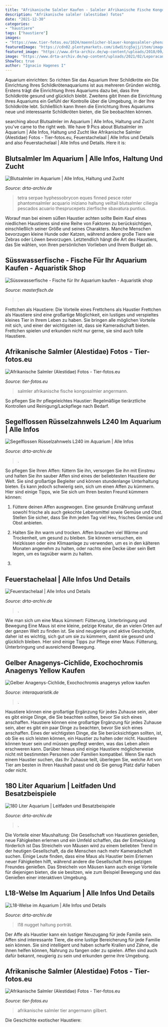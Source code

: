 ```yaml
---
title: "Afrikanische Salmler Kaufen - Salmler Afrikanische Fische Kongosalmler Angermann"
description: "Afrikanische salmler (alestidae) fotos"
date: "2021-12-30"
categories:
- "haustiere"
tags: ["haustiere"]
images:
- "https://www.tier-fotos.eu/1024/maennlicher-blauer-kongosalmler-phenacogrammus-interruptus-4153.jpg"
featuredImage: "https://cdn02.plentymarkets.com/idwditcg5ajj/item/images/100179/full/Exochochromis-anagenys-YELLOW.jpg"
featured_image: "https://www.drta-archiv.de/wp-content/uploads/2018/09/aquarium.jpg"
image: "https://www.drta-archiv.de/wp-content/uploads/2021/02/Leporacanthicus_joselimai_Weissspitzen-Ruesselzahnwels_L_264_102273611161.jpg"
ShowToc: true
author: "Ignacio Hagenes I"
---
```



Aquarium einrichten: So richten Sie das Aquarium Ihrer Schildkröte ein
Die Einrichtung Ihres Schildkrötenaquariums ist aus mehreren Gründen wichtig. Erstens trägt die Einrichtung Ihres Aquariums dazu bei, dass Ihre Schildkröte gesund und glücklich bleibt. Zweitens gibt Ihnen die Einrichtung Ihres Aquariums ein Gefühl der Kontrolle über die Umgebung, in der Ihre Schildkröte lebt. Schließlich kann Ihnen die Einrichtung Ihres Aquariums neue und interessante Schildkröten bieten, die Sie beobachten können.

	

		
searching about Blutsalmler im Aquarium | Alle Infos, Haltung und Zucht you've came to the right web. We have 9 Pics about Blutsalmler im Aquarium | Alle Infos, Haltung und Zucht like Afrikanische Salmler (Alestidae) Fotos - Tier-fotos.eu, Feuerstachelaal | Alle Infos und Details and also Feuerstachelaal | Alle Infos und Details. Here it is:
		
    
## Blutsalmler Im Aquarium | Alle Infos, Haltung Und Zucht

<img loading=lazy src="https://www.drta-archiv.de/wp-content/uploads/2018/11/blutsalmler-hyphessobrycon-eques.jpg" onerror="this.onerror=null;this.src='https://tse4.mm.bing.net/th?id=OIP.AEc2Pwi36GJxuztwVZTRDgAAAA&amp;pid=15.1';" alt="Blutsalmler im Aquarium | Alle Infos, Haltung und Zucht">

_Source: drta-archiv.de_

>tetra serpae hyphessobrycon eques finned pesce roter phantomsalmler acquario iniziano haltung veiltail blutsalmler ciliegia pescados acuario thesprucepets zierfische sbavatura puntius. 

	

Worauf man bei einem süßen Haustier achten sollte
Beim Kauf eines niedlichen Haustieres sind eine Reihe von Faktoren zu berücksichtigen, einschließlich seiner Größe und seines Charakters. Manche Menschen bevorzugen kleine Hunde oder Katzen, während andere große Tiere wie Zebras oder Löwen bevorzugen. Letztendlich hängt die Art des Haustiers, das Sie wählen, von Ihren persönlichen Vorlieben und Ihrem Budget ab.

    
## Süsswasserfische - Fische Für Ihr Aquarium Kaufen - Aquaristik Shop

<img loading=lazy src="https://masterfisch.de/c/57-medium_default/suesswasser-fische-skalare.jpg" onerror="this.onerror=null;this.src='https://tse4.mm.bing.net/th?id=OIP.OR6vFMDnBu5IJk3VMXcRbgAAAA&amp;pid=15.1';" alt="Süsswasserfische - Fische für Ihr Aquarium kaufen - Aquaristik shop">

_Source: masterfisch.de_

>. 

	

Frettchen als Haustiere: Die Vorteile eines Frettchens als Haustier
Frettchen als Haustiere sind eine großartige Möglichkeit, ein lustiges und verspieltes kleines Tier in Ihrem Leben zu haben. Sie bringen alle möglichen Vorteile mit sich, und einer der wichtigsten ist, dass sie Kameradschaft bieten. Frettchen spielen und erkunden nicht nur gerne, sie sind auch tolle Haustiere.

    
## Afrikanische Salmler (Alestidae) Fotos - Tier-fotos.eu

<img loading=lazy src="https://www.tier-fotos.eu/1024/maennlicher-blauer-kongosalmler-phenacogrammus-interruptus-4153.jpg" onerror="this.onerror=null;this.src='https://tse2.mm.bing.net/th?id=OIP.ozxphAPTBFl8GtnDkYEbYgHaE7&amp;pid=15.1';" alt="Afrikanische Salmler (Alestidae) Fotos - Tier-fotos.eu">

_Source: tier-fotos.eu_

>salmler afrikanische fische kongosalmler angermann. 

	

So pflegen Sie Ihr pflegeleichtes Haustier: Regelmäßige tierärztliche Kontrollen und Reinigung/Lackpflege nach Bedarf.

    
## Segelflossen Rüsselzahnwels L240 Im Aquarium | Alle Infos

<img loading=lazy src="https://www.drta-archiv.de/wp-content/uploads/2021/02/Leporacanthicus_joselimai_Weissspitzen-Ruesselzahnwels_L_264_102273611161.jpg" onerror="this.onerror=null;this.src='https://tse2.mm.bing.net/th?id=OIP.WJOD8aNwtuN8jmPTDPWabAHaFi&amp;pid=15.1';" alt="Segelflossen Rüsselzahnwels L240 im Aquarium | Alle Infos">

_Source: drta-archiv.de_

>. 

	

So pflegen Sie Ihren Affen: füttern Sie ihn, versorgen Sie ihn mit Einstreu und halten Sie ihn sauber
Affen sind eines der beliebtesten Haustiere der Welt. Sie sind großartige Begleiter und können stundenlange Unterhaltung bieten. Es kann jedoch schwierig sein, sich um einen Affen zu kümmern. Hier sind einige Tipps, wie Sie sich um Ihren besten Freund kümmern können:
1. Füttere deinen Affen ausgewogen. Eine gesunde Ernährung umfasst sowohl frische als auch gekochte Lebensmittel sowie Gemüse und Obst. Stellen Sie sicher, dass Sie ihm jeden Tag viel Heu, frisches Gemüse und Obst anbieten.

2. Halten Sie ihn warm und trocken. Affen brauchen viel Wärme und Trockenheit, um gesund zu bleiben. Sie können versuchen, ein Heizkissen oder eine Klimaanlage zu verwenden, um es in den kälteren Monaten angenehm zu halten, oder nachts eine Decke über sein Bett legen, um es tagsüber warm zu halten.

3.

    
## Feuerstachelaal | Alle Infos Und Details

<img loading=lazy src="https://www.drta-archiv.de/wp-content/uploads/2021/01/FeuerstachelAal_-_Nils_Schaudig1.jpg" onerror="this.onerror=null;this.src='https://tse3.mm.bing.net/th?id=OIP.y_zR2oAtT95tsR1zcdFUqwHaFj&amp;pid=15.1';" alt="Feuerstachelaal | Alle Infos und Details">

_Source: drta-archiv.de_

>. 

	

Wie man sich um eine Maus kümmert: Fütterung, Unterbringung und Bewegung
Eine Maus ist eine kleine, pelzige Kreatur, die an vielen Orten auf der ganzen Welt zu finden ist. Sie sind neugierige und aktive Geschöpfe, daher ist es wichtig, sich gut um sie zu kümmern, damit sie gesund und glücklich bleiben. Hier sind einige Tipps zur Pflege einer Maus: Fütterung, Unterbringung und ausreichend Bewegung.

    
## Gelber Anagenys-Cichlide, Exochochromis Anagenys Yellow Kaufen

<img loading=lazy src="https://cdn02.plentymarkets.com/idwditcg5ajj/item/images/100179/full/Exochochromis-anagenys-YELLOW.jpg" onerror="this.onerror=null;this.src='https://tse1.mm.bing.net/th?id=OIP.V6PWN5Zc6oMPywFR85KAhwHaE8&amp;pid=15.1';" alt="Gelber Anagenys-Cichlide, Exochochromis anagenys yellow kaufen">

_Source: interaquaristik.de_

>. 

	

Haustiere können eine großartige Ergänzung für jedes Zuhause sein, aber es gibt einige Dinge, die Sie beachten sollten, bevor Sie sich eines anschaffen.
Haustiere können eine großartige Ergänzung für jedes Zuhause sein, aber es gibt ein paar Dinge zu beachten, bevor Sie sich eines anschaffen. Eines der wichtigsten Dinge, die Sie berücksichtigen sollten, ist, ob Sie es sich leisten können, ein Haustier zu halten oder nicht. Haustiere können teuer sein und müssen gepflegt werden, was das Leben allein erschweren kann. Darüber hinaus sind einige Haustiere möglicherweise nicht mit bestimmten Personen oder Familien kompatibel. Wenn Sie nach einem Haustier suchen, das Ihr Zuhause teilt, überlegen Sie, welche Art von Tier am besten in Ihren Haushalt passt und ob Sie genug Platz dafür haben oder nicht.

    
## 180 Liter Aquarium | Leitfaden Und Besatzbeispiele

<img loading=lazy src="https://www.drta-archiv.de/wp-content/uploads/2018/09/aquarium.jpg" onerror="this.onerror=null;this.src='https://tse2.mm.bing.net/th?id=OIP.Cd5oKdFL2T3_iyQCxeq8wwHaE8&amp;pid=15.1';" alt="180 Liter Aquarium | Leitfaden und Besatzbeispiele">

_Source: drta-archiv.de_

>. 

	

Die Vorteile einer Maushaltung: Die Gesellschaft von Haustieren genießen, neue Fähigkeiten erlernen und ein Umfeld schaffen, das der Entwicklung förderlich ist
Das Streicheln von Mäusen wird zu einem beliebten Trend in der heutigen Gesellschaft, da die Menschen nach mehr Kameradschaft suchen. Einige Leute finden, dass eine Maus als Haustier beim Erlernen neuer Fähigkeiten hilft, während andere die Gesellschaft ihres pelzigen Freundes genießen. Das Streicheln von Mäusen kann auch einige Vorteile für diejenigen bieten, die sie besitzen, wie zum Beispiel Bewegung und das Genießen einer interaktiven Umgebung.

    
## L18-Welse Im Aquarium | Alle Infos Und Details

<img loading=lazy src="https://www.drta-archiv.de/wp-content/uploads/2018/12/L18-Golden-Nugget.jpg" onerror="this.onerror=null;this.src='https://tse1.mm.bing.net/th?id=OIP.vD6lVKv6TY5OsVh1r_JJfQHaJ4&amp;pid=15.1';" alt="L18-Welse im Aquarium | Alle Infos und Details">

_Source: drta-archiv.de_

>l18 nugget haltung porträt. 

	

Der Affe als Haustier kann ein lustiger Neuzugang für jede Familie sein.
Affen sind interessante Tiere, die eine lustige Bereicherung für jede Familie sein können. Sie sind intelligent und haben scharfe Krallen und Zähne, die ihnen helfen können, Nahrung zu fangen oder zu spielen. Affen sind auch dafür bekannt, neugierig zu sein und erkunden gerne ihre Umgebung.

    
## Afrikanische Salmler (Alestidae) Fotos - Tier-fotos.eu

<img loading=lazy src="http://www.tier-fotos.eu/1024/maennlicher-kongosalmler-phenacogrammus-interruptus-am-8476.jpg" onerror="this.onerror=null;this.src='https://tse3.mm.bing.net/th?id=OIP.VcVOG3SBL70nhmW4R2uYGAHaE7&amp;pid=15.1';" alt="Afrikanische Salmler (Alestidae) Fotos - Tier-fotos.eu">

_Source: tier-fotos.eu_

>afrikanische salmler tier angermann gilbert. 

	

Die Geschichte exotischer Haustiere:

